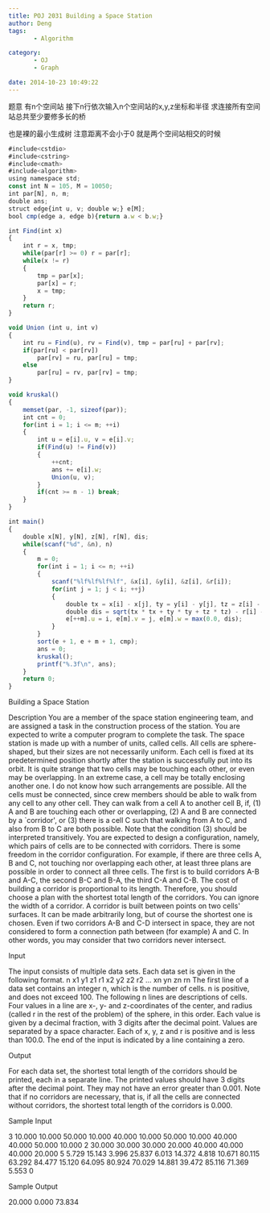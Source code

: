 ```yaml
---
title: POJ 2031 Building a Space Station
author: Deng
tags: 
       - Algorithm

category: 
       - OJ
       - Graph

date: 2014-10-23 10:49:22
---
```

题意 有n个空间站 接下n行依次输入n个空间站的x,y,z坐标和半径 求连接所有空间站总共至少要修多长的桥

也是裸的最小生成树 注意距离不会小于0 就是两个空间站相交的时候

```js 
#include<cstdio>
#include<cstring>
#include<cmath>
#include<algorithm>
using namespace std;
const int N = 105, M = 10050;
int par[N], n, m;
double ans;
struct edge{int u, v; double w;} e[M];
bool cmp(edge a, edge b){return a.w < b.w;}

int Find(int x)
{
    int r = x, tmp;
    while(par[r] >= 0) r = par[r];
    while(x != r)
    {
        tmp = par[x];
        par[x] = r;
        x = tmp;
    }
    return r;
}

void Union (int u, int v)
{
    int ru = Find(u), rv = Find(v), tmp = par[ru] + par[rv];
    if(par[ru] < par[rv])
        par[rv] = ru, par[ru] = tmp;
    else
        par[ru] = rv, par[rv] = tmp;
}

void kruskal()
{
    memset(par, -1, sizeof(par));
    int cnt = 0;
    for(int i = 1; i <= m; ++i)
    {
        int u = e[i].u, v = e[i].v;
        if(Find(u) != Find(v))
        {
            ++cnt;
            ans += e[i].w;
            Union(u, v);
        }
        if(cnt >= n - 1) break;
    }
}

int main()
{
    double x[N], y[N], z[N], r[N], dis;
    while(scanf("%d", &n), n)
    {
        m = 0;
        for(int i = 1; i <= n; ++i)
        {
            scanf("%lf%lf%lf%lf", &x[i], &y[i], &z[i], &r[i]);
            for(int j = 1; j < i; ++j)
            {
                double tx = x[i] - x[j], ty = y[i] - y[j], tz = z[i] - z[j];
                double dis = sqrt(tx * tx + ty * ty + tz * tz) - r[i] - r[j];
                e[++m].u = i, e[m].v = j, e[m].w = max(0.0, dis);
            }
        }
        sort(e + 1, e + m + 1, cmp);
        ans = 0;
        kruskal();
        printf("%.3f\n", ans);
    }
    return 0;
}
```

Building a Space Station

Description
You are a member of the space station engineering team, and are assigned a task in the construction process of the station. You are expected to write a computer program to complete the task.
The space station is made up with a number of units, called cells. All cells are sphere-shaped, but their sizes are not necessarily uniform. Each cell is fixed at its predetermined position shortly after the station is successfully put into its orbit. It is quite strange that two cells may be touching each other, or even may be overlapping. In an extreme case, a cell may be totally enclosing another one. I do not know how such arrangements are possible.
All the cells must be connected, since crew members should be able to walk from any cell to any other cell. They can walk from a cell A to another cell B, if, (1) A and B are touching each other or overlapping, (2) A and B are connected by a `corridor', or (3) there is a cell C such that walking from A to C, and also from B to C are both possible. Note that the condition (3) should be interpreted transitively.
You are expected to design a configuration, namely, which pairs of cells are to be connected with corridors. There is some freedom in the corridor configuration. For example, if there are three cells A, B and C, not touching nor overlapping each other, at least three plans are possible in order to connect all three cells. The first is to build corridors A-B and A-C, the second B-C and B-A, the third C-A and C-B. The cost of building a corridor is proportional to its length. Therefore, you should choose a plan with the shortest total length of the corridors.
You can ignore the width of a corridor. A corridor is built between points on two cells' surfaces. It can be made arbitrarily long, but of course the shortest one is chosen. Even if two corridors A-B and C-D intersect in space, they are not considered to form a connection path between (for example) A and C. In other words, you may consider that two corridors never intersect.

Input

The input consists of multiple data sets. Each data set is given in the following format.
n
x1 y1 z1 r1
x2 y2 z2 r2
...
xn yn zn rn
The first line of a data set contains an integer n, which is the number of cells. n is positive, and does not exceed 100.
The following n lines are descriptions of cells. Four values in a line are x-, y- and z-coordinates of the center, and radius (called r in the rest of the problem) of the sphere, in this order. Each value is given by a decimal fraction, with 3 digits after the decimal point. Values are separated by a space character.
Each of x, y, z and r is positive and is less than 100.0.
The end of the input is indicated by a line containing a zero.

Output

For each data set, the shortest total length of the corridors should be printed, each in a separate line. The printed values should have 3 digits after the decimal point. They may not have an error greater than 0.001.
Note that if no corridors are necessary, that is, if all the cells are connected without corridors, the shortest total length of the corridors is 0.000.

Sample Input

3 10.000 10.000 50.000 10.000 40.000 10.000 50.000 10.000 40.000 40.000 50.000 10.000 2 30.000 30.000 30.000 20.000 40.000 40.000 40.000 20.000 5 5.729 15.143 3.996 25.837 6.013 14.372 4.818 10.671 80.115 63.292 84.477 15.120 64.095 80.924 70.029 14.881 39.472 85.116 71.369 5.553 0

Sample Output

20.000 0.000 73.834